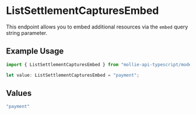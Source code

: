 # ListSettlementCapturesEmbed

This endpoint allows you to embed additional resources via the
`embed` query string parameter.

## Example Usage

```typescript
import { ListSettlementCapturesEmbed } from "mollie-api-typescript/models/operations";

let value: ListSettlementCapturesEmbed = "payment";
```

## Values

```typescript
"payment"
```